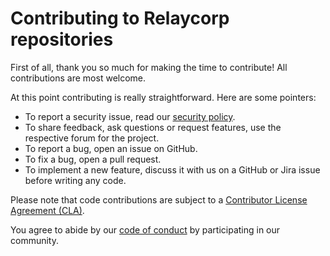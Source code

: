 # Contributing to Relaycorp repositories

First of all, thank you so much for making the time to contribute! All contributions are most welcome.

At this point contributing is really straightforward. Here are some pointers:

- To report a security issue, read our [security policy](https://github.com/relaycorp/.github/blob/master/SECURITY.md).
- To share feedback, ask questions or request features, use the respective forum for the project.
- To report a bug, open an issue on GitHub.
- To fix a bug, open a pull request.
- To implement a new feature, discuss it with us on a GitHub or Jira issue before writing any code.

Please note that code contributions are subject to a [Contributor License Agreement (CLA)](https://relaycorp.tech/cla/).

You agree to abide by our [code of conduct](CODE_OF_CONDUCT.md) by participating in our community.
